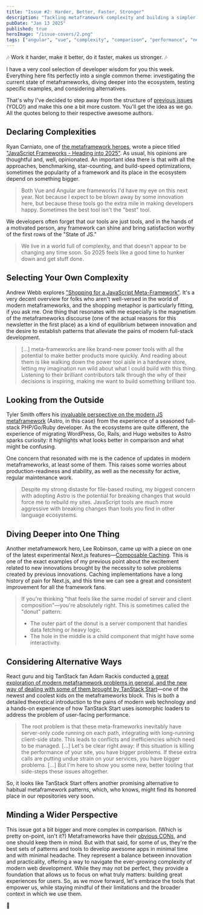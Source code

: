 ```yaml
---
title: "Issue #2: Harder, Better, Faster, Stronger"
description: "Tackling metaframework complexity and building a simpler future"
pubDate: "Jan 13 2025"
published: true
heroImage: "/issue-covers/2.png"
tags: ["angular", "vue", "complexity", "comparison", "performance", "nextjs", "astro", "tanstack"]
---
```


🎶 Work it harder, make it better, do it faster, makes us stronger. 🎶

I have a very cool selection of developer wisdom for you this week. Everything here fits perfectly into a single common theme: investigating the current state of metaframeworks, diving deeper into the ecosystem, testing specific examples, and considering alternatives.

That's why I've decided to step away from the structure of [previous issues](https://metaframe.works/archive/) (YOLO!) and make this one a bit more custom. You'll get the idea as we go. All the quotes belong to their respective awesome authors.

## Declaring Complexities

Ryan Carniato, one of [the metaframework heroes](https://github.com/fyodorio/awesome-metaframeworks?tab=readme-ov-file#metaframework-heroes), wrote a piece titled ["JavaScript Frameworks - Heading into 2025"](https://dev.to/this-is-learning/javascript-frameworks-heading-into-2025-hkb). As usual, his opinions are thoughtful and, well, opinionated. An important idea there is that with all the approaches, benchmarking, star-counting, and build-speed optimizations, sometimes the popularity of a framework and its place in the ecosystem depend on something bigger.

> Both Vue and Angular are frameworks I'd have my eye on this next year. Not because I expect to be blown away by some innovation here, but because these tools go the extra mile in making developers happy. Sometimes the best tool isn't the "best" tool.

We developers often forget that our tools are just tools, and in the hands of a motivated person, any framework can shine and bring satisfaction worthy of the first rows of the "State of JS."

> We live in a world full of complexity, and that doesn't appear to be changing any time soon. So 2025 feels like a good time to hunker down and get stuff done.

## Selecting Your Own Complexity

Andrew Webb explores ["Shopping for a JavaScript Meta-Framework"](https://www.simplethread.com/shopping-for-a-javascript-meta-framework/). It's a very decent overview for folks who aren't well-versed in the world of modern metaframeworks, and the shopping metaphor is particularly fitting, if you ask me. One thing that resonates with me especially is the magnetism of the metaframeworks discourse (one of the actual reasons for this newsletter in the first place) as a kind of equilibrium between innovation and the desire to establish patterns that alleviate the pains of modern full-stack development.

> [...] meta-frameworks are like brand-new power tools with all the potential to make better products more quickly. And reading about them is like walking down the power tool aisle in a hardware store, letting my imagination run wild about what I could build with this thing. Listening to their brilliant contributors talk through the why of their decisions is inspiring, making me want to build something brilliant too.

## Looking from the Outside

Tyler Smith offers his [invaluable perspective on the modern JS metaframework](https://dev.to/tylerlwsmith/first-impressions-of-astro-what-i-liked-and-disliked-22nj) (Astro, in this case) from the experience of a seasoned full-stack PHP/Go/Ruby developer. As the ecosystems are quite different, the experience of migrating WordPress, Go, Rails, and Hugo websites to Astro sparks curiosity: it highlights what looks better in comparison and what might be confusing.

One concern that resonated with me is the cadence of updates in modern metaframeworks, at least some of them. This raises some worries about production-readiness and stability, as well as the necessity for active, regular maintenance work.

> Despite my strong distaste for file-based routing, my biggest concern with adopting Astro is the potential for breaking changes that would force me to rebuild my sites. JavaScript tools are much more aggressive with breaking changes than tools you find in other language ecosystems.

## Diving Deeper into One Thing

Another metaframework hero, Lee Robinson, came up with a piece on one of the latest experimental Next.js features—[Composable Caching](https://nextjs.org/blog/composable-caching). This is one of the exact examples of my previous point about the excitement related to new innovations brought by the necessity to solve problems created by previous innovations. Caching implementations have a long history of pain for Next.js, and this time we can see a great and consistent improvement for all the framework fans.

> If you're thinking "that feels like the same model of server and client composition"—you're absolutely right. This is sometimes called the "donut" pattern:
>
> - The outer part of the donut is a server component that handles data fetching or heavy logic.
> - The hole in the middle is a child component that might have some interactivity.

## Considering Alternative Ways

React guru and big TanStack fan Adam Rackis conducted [a great exploration of modern metaframework problems in general, and the new way of dealing with some of them brought by TanStack Start](https://frontendmasters.com/blog/introducing-tanstack-start/)—one of the newest and coolest kids on the metaframeworks block. This is both a detailed theoretical introduction to the pains of modern web technology and a hands-on experience of how TanStack Start uses isomorphic loaders to address the problem of user-facing performance.

> The root problem is that these meta-frameworks inevitably have server-only code running on each path, integrating with long-running client-side state. This leads to conflicts and inefficiencies which need to be managed. [...] Let's be clear right away: if this situation is killing the performance of your site, you have bigger problems. If these extra calls are putting undue strain on your services, you have bigger problems. [...] But I'm here to show you some new, better tooling that side-steps these issues altogether.

So, it looks like TanStack Start offers another promising alternative to habitual metaframework patterns, which, who knows, might find its honored place in our repositories very soon.

## Minding a Wider Perspective

This issue got a bit bigger and more complex in comparison. (Which is pretty on-point, isn't it?) Metaframeworks have their [obvious CONs](https://github.com/fyodorio/awesome-metaframeworks?tab=readme-ov-file#metaframework-cons), and one should keep them in mind. But with that said, for some of us, they're the best sets of patterns and tools to develop awesome apps in minimal time and with minimal headache. They represent a balance between innovation and practicality, offering a way to navigate the ever-growing complexity of modern web development. While they may not be perfect, they provide a foundation that allows us to focus on what truly matters: building great experiences for users. So, as we move forward, let's embrace the tools that empower us, while staying mindful of their limitations and the broader context in which we use them.

👋
